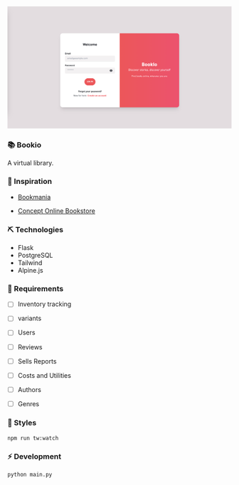<img
    src="./docs/images/login.png"
/>

### 📚 Bookio
A virtual library.

### 🎨 Inspiration
- [Bookmania](https://www.behance.net/gallery/138738639/Bookamania-web-design?tracking_source=search_projects|bookstore+web)

- [Concept Online Bookstore](https://www.behance.net/gallery/167449119/Concept-Online-Bookstore?tracking_source=search_projects|bookstore+web)

### ⛏️ Technologies

- Flask
- PostgreSQL
- Tailwind
- Alpine.js

### 📄 Requirements

-   [ ] Inventory tracking
-   [ ] variants
-   [ ] Users
-   [ ] Reviews
-   [ ] Sells Reports
-   [ ] Costs and Utilities
-   [ ] Authors
-   [ ] Genres


### 💅 Styles
```
npm run tw:watch
```

### ⚡️ Development
```
python main.py
```
